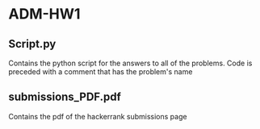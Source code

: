 # ADM-HW1
## Script.py
Contains the python script for the answers to all of the problems. Code is preceded with a comment that has the problem's name
## submissions_PDF.pdf
Contains the pdf of the hackerrank submissions page

